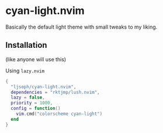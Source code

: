# cyan-light.nvim

Basically the default light theme with small tweaks to my liking.

## Installation

(like anyone will use this)

Using `lazy.nvim`

```lua
{
  "ljsoph/cyan-light.nvim",
  dependencies = "rktjmp/lush.nvim",
  lazy = false,
  priority = 1000,
  config = function()
    vim.cmd("colorscheme cyan-light")
  end
}
```
